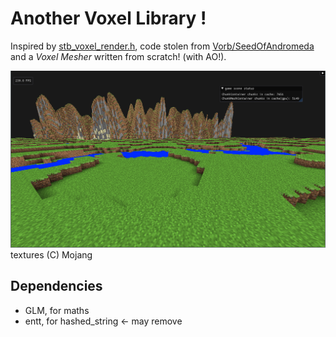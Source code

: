 # Another Voxel Library !

Inspired by [stb_voxel_render.h](https://github.com/nothings/stb/blob/master/stb_voxel_render.h), code stolen from [Vorb/SeedOfAndromeda](https://github.com/RegrowthStudios/SoACode-Public) and a *Voxel Mesher* written from scratch! (with AO!).

![screenshot](/screenshot.png)
textures (C) Mojang

## Dependencies
- GLM, for maths
- entt, for hashed_string <- may remove

